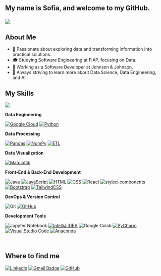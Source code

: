 <h2 align="left">My name is Sofia, and welcome to my GitHub.</h2>

###

![](https://komarev.com/ghpvc/?username=sofiasawczenko&color=006bed)

###

## About Me

- 🤔 Passionate about exploring data and transforming information into practical solutions.
- 🎓 Studying Software Engineering at FIAP, focusing on Data.
- 💼 Working as a Software Developer at Johnson & Johnson.
- 🌱 Always striving to learn more about Data Science, Data Engineering, and AI.

## My Skills

<a href="https://github.com/sofiasawczenko" title="Sofia's Profile">
  <img src="https://github-readme-stats.vercel.app/api/top-langs/?username=sofiasawczenko&theme=light&hide_border=false&include_all_commits=true&count_private=true&layout=compact" />
</a>

**Data Engineering**

[![Google Cloud](https://img.shields.io/badge/Google%20Cloud-%234285F4.svg?logo=google-cloud&logoColor=white)](#)
[![Python](https://img.shields.io/badge/Python-3776AB?logo=python&logoColor=fff)](#)

**Data Processing**

[![Pandas](https://img.shields.io/badge/Pandas-150458?logo=pandas&logoColor=fff)](#)
[![NumPy](https://img.shields.io/badge/NumPy-4DABCF?logo=numpy&logoColor=fff)](#)
[![ETL](https://custom-icon-badges.demolab.com/badge/ETL-9370DB?logo=etl-logo&logoColor=fff)](#)

**Data Visualization**

[![Matplotlib](https://custom-icon-badges.demolab.com/badge/Matplotlib-71D291?logo=matplotlib&logoColor=fff)](#)


**Front-End & Back-End Development**

[![Java](https://img.shields.io/badge/Java-%23ED8B00.svg?logo=openjdk&logoColor=white)](#)
[![JavaScript](https://img.shields.io/badge/JavaScript-F7DF1E?logo=javascript&logoColor=000)](#)
[![HTML](https://img.shields.io/badge/HTML-%23E34F26.svg?logo=html5&logoColor=white)](#)
[![CSS](https://img.shields.io/badge/CSS-1572B6?logo=css3&logoColor=fff)](#)
[![React](https://img.shields.io/badge/React-%2320232a.svg?logo=react&logoColor=%2361DAFB)](#)
[![styled-components](https://img.shields.io/badge/styled--components-DB7093?logo=styledcomponents&logoColor=fff)](#)
[![Bootstrap](https://img.shields.io/badge/Bootstrap-7952B3?logo=bootstrap&logoColor=fff)](#)
[![TailwindCSS](https://img.shields.io/badge/Tailwind%20CSS-%2338B2AC.svg?logo=tailwind-css&logoColor=white)](#)

**DevOps & Version Control**

![Git](https://img.shields.io/badge/-Git-FFFFFF?style=flat&logo=git&logoColor=F05032)
[![GitHub](https://img.shields.io/badge/GitHub-%23121011.svg?logo=github&logoColor=white)](#)

**Development Tools**

![Jupyter Notebook](https://img.shields.io/badge/-Jupyter%20Notebook-FFFFFF?style=flat&logo=jupyter&logoColor=F37626)
[![IntelliJ IDEA](https://img.shields.io/badge/IntelliJIDEA-000000.svg?logo=intellij-idea&logoColor=white)](#)
![Google Colab](https://img.shields.io/badge/-Google%20Colab-FFFFFF?style=flat&logo=googlecolab&logoColor=F9AB00)
[![PyCharm](https://img.shields.io/badge/PyCharm-000?logo=pycharm&logoColor=fff)](#)
[![Visual Studio Code](https://custom-icon-badges.demolab.com/badge/Visual%20Studio%20Code-0078d7.svg?logo=vsc&logoColor=white)](#)
[![Anaconda](https://img.shields.io/badge/Anaconda-44A833?logo=anaconda&logoColor=fff)](#)

<br/>

## Where to find me

[![Linkedin](https://img.shields.io/badge/-sofiasawczenko-blue?style=flat-square&logo=Linkedin&logoColor=white&link=https://www.linkedin.com/in/sofia-sawczenko/)](https://www.linkedin.com/in/sofia-sawczenko/)
[![Gmail Badge](https://img.shields.io/badge/-sofiawko@gmail.com-006bed?style=flat-square&logo=Gmail&logoColor=white&link=mailto:sofiawko@gmail.com)](mailto:sofiawko@gmail.com)
[![GitHub](https://img.shields.io/github/followers/sofiasawczenko?label=follow&style=social)](https://github.com/sofiasawczenko)
